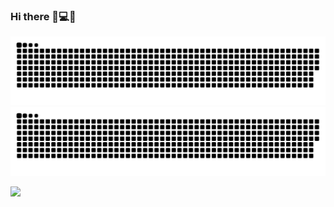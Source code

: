 ### Hi there 👋💻🚀  

![github contribution grid snake animation](https://raw.githubusercontent.com/iancinti/iancinti/output/github-contribution-grid-snake-dark.svg#gh-dark-mode-only)
![github contribution grid snake animation](https://raw.githubusercontent.com/iancinti/iancinti/output/github-contribution-grid-snake.svg#gh-light-mode-only) 

![](https://komarev.com/ghpvc/?username=iancinti&style=plastic&color=red)


